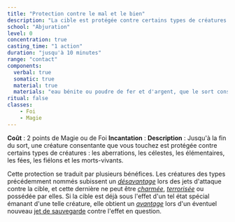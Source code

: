 ```yaml
---
title: "Protection contre le mal et le bien"
description: "La cible est protégée contre certains types de créatures."
school: "Abjuration"
level: 0
concentration: true
casting_time: "1 action"
duration: "jusqu'à 10 minutes"
range: "contact"
components:
  verbal: true
  somatic: true
  material: true
  materials: "eau bénite ou poudre de fer et d'argent, que le sort consume"
ritual: false
classes:
    - Foi
    - Magie
---
```

**Coût** : 2 points de Magie ou de Foi
**Incantation** : 
**Description** : Jusqu'à la fin du sort, une créature consentante que vous touchez est protégée contre certains types de créatures : les aberrations, les célestes, les élémentaires, les fées, les fiélons et les morts-vivants.

Cette protection se traduit par plusieurs bénéfices. Les créatures des types précédemment nommés subissent un [_désavantage_](/utiliser-les-caracteristiques/#avantage-et-desavantage) lors des jets d'attaque contre la cible, et cette dernière ne peut être [_charmée_](/gerer-la-sante-du-personnage/#charme), [_terrorisée_](/gerer-la-sante-du-personnage/#terrorise) ou possédée par elles. Si la cible est déjà sous l'effet d'un tel état spécial émanant d'une telle créature, elle obtient un [_avantage_](/utiliser-les-caracteristiques/#avantage-et-desavantage) lors d'un éventuel nouveau [jet de sauvegarde](/utiliser-les-caracteristiques/#jets-de-sauvegarde) contre l'effet en question.
